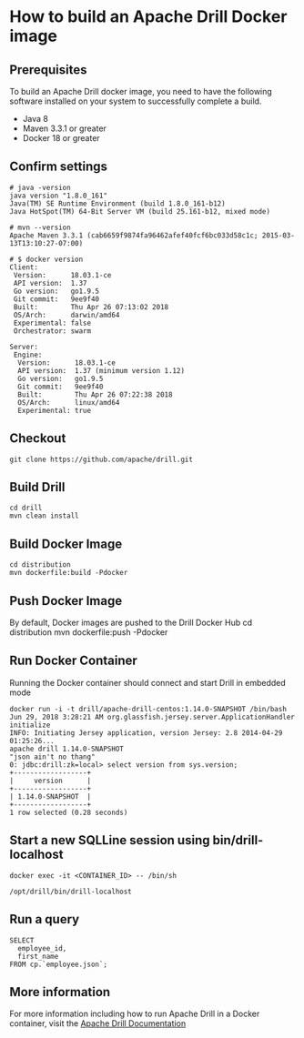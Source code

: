 # How to build an Apache Drill Docker image

## Prerequisites

To build an Apache Drill docker image, you need to have the following software installed on your system to successfully complete a build. 
  * Java 8
  * Maven 3.3.1 or greater
  * Docker 18 or greater

## Confirm settings
    # java -version
    java version "1.8.0_161"
    Java(TM) SE Runtime Environment (build 1.8.0_161-b12)
    Java HotSpot(TM) 64-Bit Server VM (build 25.161-b12, mixed mode)

    # mvn --version
    Apache Maven 3.3.1 (cab6659f9874fa96462afef40fcf6bc033d58c1c; 2015-03-13T13:10:27-07:00)
    
    # $ docker version
    Client:
     Version:      18.03.1-ce
     API version:  1.37
     Go version:   go1.9.5
     Git commit:   9ee9f40
     Built:        Thu Apr 26 07:13:02 2018
     OS/Arch:      darwin/amd64
     Experimental: false
     Orchestrator: swarm

    Server:
     Engine:
      Version:      18.03.1-ce
      API version:  1.37 (minimum version 1.12)
      Go version:   go1.9.5
      Git commit:   9ee9f40
      Built:        Thu Apr 26 07:22:38 2018
      OS/Arch:      linux/amd64
      Experimental: true

## Checkout

    git clone https://github.com/apache/drill.git
    
## Build Drill

    cd drill
    mvn clean install
    
## Build Docker Image

    cd distribution
    mvn dockerfile:build -Pdocker
    
## Push Docker Image
   
   By default, Docker images are pushed to the Drill Docker Hub 
    cd distribution
    mvn dockerfile:push -Pdocker

## Run Docker Container
   
   Running the Docker container should connect and start Drill in embedded mode
    
    docker run -i -t drill/apache-drill-centos:1.14.0-SNAPSHOT /bin/bash
    Jun 29, 2018 3:28:21 AM org.glassfish.jersey.server.ApplicationHandler initialize
    INFO: Initiating Jersey application, version Jersey: 2.8 2014-04-29 01:25:26...
    apache drill 1.14.0-SNAPSHOT 
    "json ain't no thang"
    0: jdbc:drill:zk=local> select version from sys.version;
    +------------------+
    |     version      |
    +------------------+
    | 1.14.0-SNAPSHOT  |
    +------------------+
    1 row selected (0.28 seconds)
      

## Start a new SQLLine session using bin/drill-localhost
    
    docker exec -it <CONTAINER_ID> -- /bin/sh
    
    /opt/drill/bin/drill-localhost

## Run a query

    SELECT 
      employee_id, 
      first_name
    FROM cp.`employee.json`; 
    
## More information 

For more information including how to run Apache Drill in a Docker container, visit the [Apache Drill Documentation](http://drill.apache.org/docs/)
